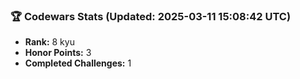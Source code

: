 ### 🏆 Codewars Stats (Updated: 2025-03-11 15:08:42 UTC)

- **Rank:** 8 kyu
- **Honor Points:** 3
- **Completed Challenges:** 1
